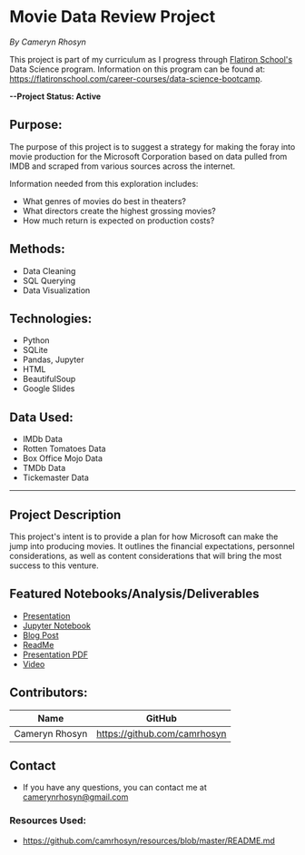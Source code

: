 # Movie Data Review Project
*By Cameryn Rhosyn*

This project is part of my curriculum as I progress through [Flatiron School's](https://flatironschool.com/) Data Science program. Information on this program can be found at: https://flatironschool.com/career-courses/data-science-bootcamp.

**--Project Status: Active**

## Purpose:
 The purpose of this project is to suggest a strategy for making the foray into movie production for the Microsoft Corporation based on data pulled from IMDB and scraped from various sources across the internet.

 Information needed from this exploration includes:
 - What genres of movies do best in theaters?
 - What directors create the highest grossing movies?
 - How much return is expected on production costs?

## Methods:
 - Data Cleaning
 - SQL Querying
 - Data Visualization

## Technologies:
 - Python
 - SQLite
 - Pandas, Jupyter
 - HTML
 - BeautifulSoup
 - Google Slides

## Data Used:
 - IMDb Data
 - Rotten Tomatoes Data
 - Box Office Mojo Data
 - TMDb Data
 - Tickemaster Data
---
## Project Description
This project's intent is to provide a plan for how Microsoft can make the jump into producing movies. It outlines the financial expectations, personnel considerations, as well as content considerations that will bring the most success to this venture.


## Featured Notebooks/Analysis/Deliverables
* [Presentation](https://docs.google.com/presentation/d/1eNB4Rn81YiwBKfahzeCa_oNw0nMZ7090sZJxJUixT50/edit?usp=sharing)
* [Jupyter Notebook](student.ipynb)
* [Blog Post](link)
* [ReadMe](README.md)
* [Presentation PDF](presentation.pdf)
* [Video](https://drive.google.com/file/d/1CV_zVSX3mtEPM0NeF77qab91IHKqiKsJ/view?usp=sharing)


## Contributors:

|Name     |  GitHub   |
|---------|-----------------|
|Cameryn Rhosyn |https://github.com/camrhosyn|

## Contact
* If you have any questions, you can contact me at camerynrhosyn@gmail.com

### Resources Used:
 - https://github.com/camrhosyn/resources/blob/master/README.md
